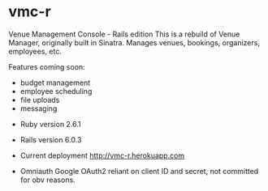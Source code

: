 # vmc-r

Venue Management Console - Rails edition
This is a rebuild of Venue Manager, originally built in Sinatra.
Manages venues, bookings, organizers, employees, etc.

Features coming soon:
- budget management
- employee scheduling
- file uploads
- messaging

* Ruby version
2.6.1

* Rails version
6.0.3

* Current deployment
http://vmc-r.herokuapp.com

* Omniauth
Google OAuth2 reliant on client ID and secret, not committed for obv reasons.